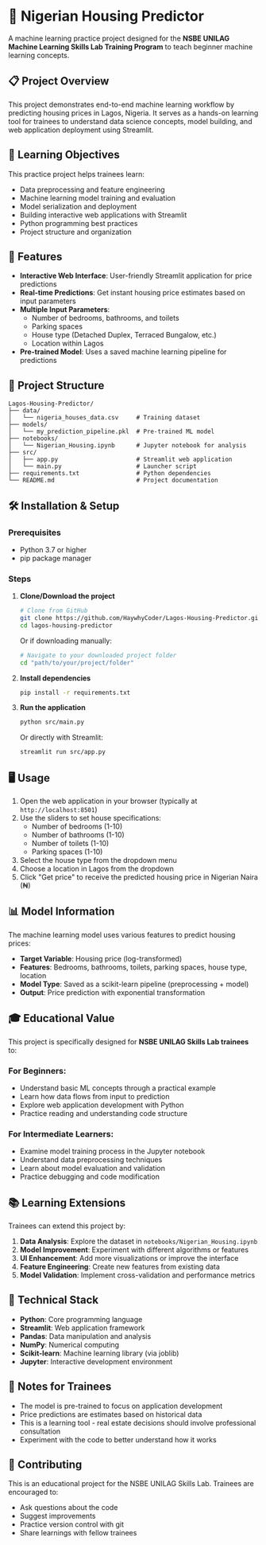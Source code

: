 # 🏡 Nigerian Housing Predictor

A machine learning practice project designed for the **NSBE UNILAG Machine Learning Skills Lab Training Program** to teach beginner machine learning concepts.

## 📋 Project Overview

This project demonstrates end-to-end machine learning workflow by predicting housing prices in Lagos, Nigeria. It serves as a hands-on learning tool for trainees to understand data science concepts, model building, and web application deployment using Streamlit.

## 🎯 Learning Objectives

This practice project helps trainees learn:
- Data preprocessing and feature engineering
- Machine learning model training and evaluation
- Model serialization and deployment
- Building interactive web applications with Streamlit
- Python programming best practices
- Project structure and organization

## 🚀 Features

- **Interactive Web Interface**: User-friendly Streamlit application for price predictions
- **Real-time Predictions**: Get instant housing price estimates based on input parameters
- **Multiple Input Parameters**: 
  - Number of bedrooms, bathrooms, and toilets
  - Parking spaces
  - House type (Detached Duplex, Terraced Bungalow, etc.)
  - Location within Lagos
- **Pre-trained Model**: Uses a saved machine learning pipeline for predictions

## 📁 Project Structure

```
Lagos-Housing-Predictor/
├── data/
│   └── nigeria_houses_data.csv     # Training dataset
├── models/
│   └── my_prediction_pipeline.pkl  # Pre-trained ML model
├── notebooks/
│   └── Nigerian_Housing.ipynb      # Jupyter notebook for analysis
├── src/
│   ├── app.py                      # Streamlit web application
│   └── main.py                     # Launcher script
├── requirements.txt                # Python dependencies
└── README.md                       # Project documentation
```

## 🛠️ Installation & Setup

### Prerequisites
- Python 3.7 or higher
- pip package manager

### Steps

1. **Clone/Download the project**
   ```bash
   # Clone from GitHub
   git clone https://github.com/HaywhyCoder/Lagos-Housing-Predictor.git
   cd lagos-housing-predictor
   ```

   Or if downloading manually:
   ```bash
   # Navigate to your downloaded project folder
   cd "path/to/your/project/folder"
   ```

2. **Install dependencies**
   ```bash
   pip install -r requirements.txt
   ```

3. **Run the application**
   ```bash
   python src/main.py
   ```
   
   Or directly with Streamlit:
   ```bash
   streamlit run src/app.py
   ```

## 🖥️ Usage

1. Open the web application in your browser (typically at `http://localhost:8501`)
2. Use the sliders to set house specifications:
   - Number of bedrooms (1-10)
   - Number of bathrooms (1-10)
   - Number of toilets (1-10)
   - Parking spaces (1-10)
3. Select the house type from the dropdown menu
4. Choose a location in Lagos from the dropdown
5. Click "Get price" to receive the predicted housing price in Nigerian Naira (₦)

## 📊 Model Information

The machine learning model uses various features to predict housing prices:
- **Target Variable**: Housing price (log-transformed)
- **Features**: Bedrooms, bathrooms, toilets, parking spaces, house type, location
- **Model Type**: Saved as a scikit-learn pipeline (preprocessing + model)
- **Output**: Price prediction with exponential transformation

## 🎓 Educational Value

This project is specifically designed for **NSBE UNILAG Skills Lab trainees** to:

### For Beginners:
- Understand basic ML concepts through a practical example
- Learn how data flows from input to prediction
- Explore web application development with Python
- Practice reading and understanding code structure

### For Intermediate Learners:
- Examine model training process in the Jupyter notebook
- Understand data preprocessing techniques
- Learn about model evaluation and validation
- Practice debugging and code modification

## 📚 Learning Extensions

Trainees can extend this project by:

1. **Data Analysis**: Explore the dataset in `notebooks/Nigerian_Housing.ipynb`
2. **Model Improvement**: Experiment with different algorithms or features
3. **UI Enhancement**: Add more visualizations or improve the interface
4. **Feature Engineering**: Create new features from existing data
5. **Model Validation**: Implement cross-validation and performance metrics

## 🔧 Technical Stack

- **Python**: Core programming language
- **Streamlit**: Web application framework
- **Pandas**: Data manipulation and analysis
- **NumPy**: Numerical computing
- **Scikit-learn**: Machine learning library (via joblib)
- **Jupyter**: Interactive development environment

## 📝 Notes for Trainees

- The model is pre-trained to focus on application development
- Price predictions are estimates based on historical data
- This is a learning tool - real estate decisions should involve professional consultation
- Experiment with the code to better understand how it works

## 🤝 Contributing

This is an educational project for the NSBE UNILAG Skills Lab. Trainees are encouraged to:
- Ask questions about the code
- Suggest improvements
- Practice version control with git
- Share learnings with fellow trainees
